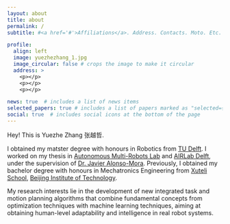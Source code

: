 ```yaml
---
layout: about
title: about
permalink: /
subtitle: #<a href='#'>Affiliations</a>. Address. Contacts. Moto. Etc.

profile:
  align: left
  image: yuezhezhang_1.jpg
  image_circular: false # crops the image to make it circular
  address: >
    <p></p>
    <p></p>
    <p></p>

news: true  # includes a list of news items
selected_papers: true # includes a list of papers marked as "selected={true}"
social: true  # includes social icons at the bottom of the page
---
```

Hey! This is Yuezhe Zhang 张越哲. 

I obtained my matster degree with honours in Robotics from [TU Delft](https://www.tudelft.nl/). I worked on my thesis in [Autonomous Multi-Robots Lab](https://www.autonomousrobots.nl/) and [AIRLab Delft](https://icai.ai/airlab-delft/), under the supervision of [Dr. Javier Alonso-Mora](https://scholar.google.com/citations?user=JydqDdEAAAAJ&hl). Previously, I obtained my bachelor degree with honours in Mechatronics Engineering from [Xuteli School](https://xuteli.bit.edu.cn/english/index.htm), [Beijing Institute of Technology](https://www.bit.edu.cn/).

My research interests lie in the development of new integrated task and motion planning algorithms that combine fundamental concepts from optimization techniques with machine learning techniques, aiming at obtaining human-level adaptability and intelligence in real robot systems.

<!-- Write your biography here. Tell the world about yourself. Link to your favorite [subreddit](http://reddit.com). You can put a picture in, too. The code is already in, just name your picture `prof_pic.jpg` and put it in the `img/` folder.

Put your address / P.O. box / other info right below your picture. You can also disable any these elements by editing `profile` property of the YAML header of your `_pages/about.md`. Edit `_bibliography/papers.bib` and Jekyll will render your [publications page](/al-folio/publications/) automatically.

Link to your social media connections, too. This theme is set up to use [Font Awesome icons](http://fortawesome.github.io/Font-Awesome/) and [Academicons](https://jpswalsh.github.io/academicons/), like the ones below. Add your Facebook, Twitter, LinkedIn, Google Scholar, or just disable all of them. -->
